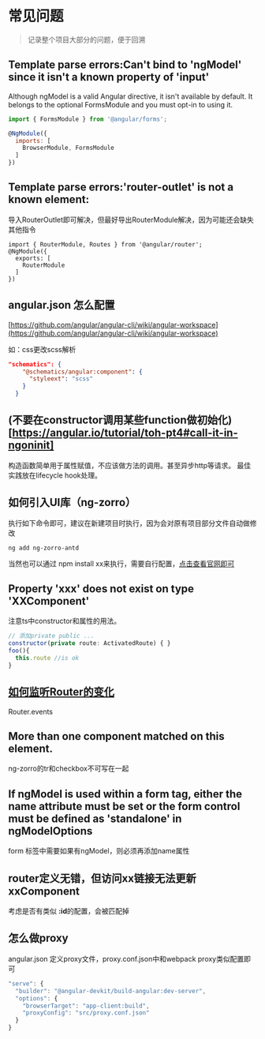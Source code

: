 # 常见问题
> 记录整个项目大部分的问题，便于回溯

## Template parse errors:Can't bind to 'ngModel' since it isn't a known property of 'input'
Although ngModel is a valid Angular directive, it isn't available by default.
It belongs to the optional FormsModule and you must opt-in to using it.

````js
import { FormsModule } from '@angular/forms';

@NgModule({
  imports: [
    BrowserModule, FormsModule
  ]
})
````

## Template parse errors:'router-outlet' is not a known element:
导入RouterOutlet即可解决，但最好导出RouterModule解决，因为可能还会缺失其他指令
````
import { RouterModule, Routes } from '@angular/router';
@NgModule({
  exports: [
    RouterModule
  ]
})
````

## angular.json 怎么配置
[https://github.com/angular/angular-cli/wiki/angular-workspace](https://github.com/angular/angular-cli/wiki/angular-workspace)

如：css更改scss解析
````json
"schematics": {
    "@schematics/angular:component": {
      "styleext": "scss"
    }
  }
````

## (不要在constructor调用某些function做初始化)[https://angular.io/tutorial/toh-pt4#call-it-in-ngoninit]
构造函数简单用于属性赋值，不应该做方法的调用。甚至异步http等请求。
最佳实践放在lifecycle hook处理。

## 如何引入UI库（ng-zorro）
执行如下命令即可，建议在新建项目时执行，因为会对原有项目部分文件自动做修改
````
ng add ng-zorro-antd
````
当然也可以通过 npm install xx来执行，需要自行配置，[点击查看官网即可](https://ng.ant.design/docs/getting-started/zh)

## Property 'xxx' does not exist on type 'XXComponent'
注意ts中constructor和属性的用法。
````js
// 添加private public ...
constructor(private route: ActivatedRoute) { }
foo(){
  this.route //is ok
}
````

## [如何监听Router的变化](https://angular.io/api/router/Router#properties)
Router.events

## More than one component matched on this element.
ng-zorro的tr和checkbox不可写在一起

## If ngModel is used within a form tag, either the name attribute must be set or the form control must be defined as 'standalone' in ngModelOptions
form 标签中需要如果有ngModel，则必须再添加name属性

## router定义无错，但访问xx链接无法更新xxComponent
考虑是否有类似 **:id**的配置，会被匹配掉

## 怎么做proxy
angular.json
定义proxy文件，proxy.conf.json中和webpack proxy类似配置即可
````js
"serve": {
  "builder": "@angular-devkit/build-angular:dev-server",
  "options": {
    "browserTarget": "app-client:build",
    "proxyConfig": "src/proxy.conf.json"
  }
}
````